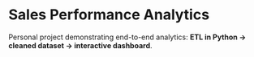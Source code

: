 # Sales Performance Analytics

Personal project demonstrating end-to-end analytics: **ETL in Python → cleaned dataset → interactive dashboard**.


